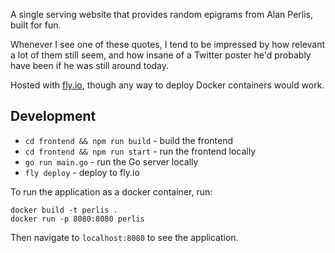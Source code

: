 A single serving website that provides random epigrams from Alan Perlis, built for fun.

Whenever I see one of these quotes, I tend to be impressed by how relevant a lot of them still seem, and how insane of a Twitter poster he'd probably have been if he was still around today.

Hosted with [fly.io](https://fly.io/), though any way to deploy Docker containers would work.

## Development

* `cd frontend && npm run build` - build the frontend
* `cd frontend && npm run start` - run the frontend locally
* `go run main.go` - run the Go server locally
* `fly deploy` - deploy to fly.io

To run the application as a docker container, run:

```
docker build -t perlis .
docker run -p 8080:8080 perlis
```

Then navigate to `localhost:8080` to see the application.
